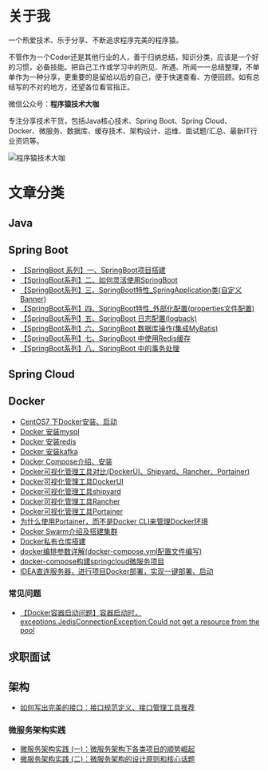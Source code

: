 # 关于我
一个热爱技术、乐于分享、不断追求程序完美的程序猿。

不管作为一个Coder还是其他行业的人，善于归纳总结，知识分类，应该是一个好的习惯，必备技能。把自己工作或学习中的所见、所遇、所闻一一总结整理，不单单作为一种分享，更重要的是留给以后的自己，便于快速查看、方便回顾。如有总结写的不对的地方，还望各位看官指正。

微信公众号：**程序猿技术大咖**

专注分享技术干货，包括Java核心技术、Spring Boot、Spring Cloud、Docker、微服务、数据库、缓存技术、架构设计、运维、面试题/汇总、最新IT行业资讯等。

![程序猿技术大咖](https://github.com/xcbeyond/xcbeyond.github.io/images/程序猿技术大咖二维码.jpg "微信扫码关注")

# 文章分类
## Java

## Spring Boot
 * [【SpringBoot 系列】一、SpringBoot项目搭建](https://blog.csdn.net/xcbeyond/article/details/80760206)
 * [【SpringBoot系列】二、如何灵活使用SpringBoot](https://blog.csdn.net/xcbeyond/article/details/80946911)
 * [【SpringBoot系列】三、SpringBoot特性_SpringApplication类(自定义Banner)](https://blog.csdn.net/xcbeyond/article/details/80978561)
 * [【SpringBoot系列】四、SpringBoot特性_外部化配置(properties文件配置)](https://blog.csdn.net/xcbeyond/article/details/81000132)
 * [【SpringBoot系列】五、SpringBoot 日志配置(logback)](https://blog.csdn.net/xcbeyond/article/details/81004331)
 * [【SpringBoot系列】六、SpringBoot 数据库操作(集成MyBatis)](https://blog.csdn.net/xcbeyond/article/details/81012296)
 * [【SpringBoot系列】七、SpringBoot 中使用Redis缓存](https://blog.csdn.net/xcbeyond/article/details/81116600)
 * [【SpringBoot系列】八、SpringBoot 中的事务处理](https://blog.csdn.net/xcbeyond/article/details/81235995)

## Spring Cloud


## Docker
 * [CentOS7 下Docker安装、启动](https://blog.csdn.net/xcbeyond/article/details/82195009)
 * [Docker 安装mysql](https://blog.csdn.net/xcbeyond/article/details/82263625)
 * [Docker 安装redis](https://blog.csdn.net/xcbeyond/article/details/82263641)
 * [Docker 安装kafka](https://blog.csdn.net/xcbeyond/article/details/82769818)
 * [Docker Compose介绍、安装](https://blog.csdn.net/xcbeyond/article/details/82779038)
 * [Docker可视化管理工具对比(DockerUI、Shipyard、Rancher、Portainer)](https://blog.csdn.net/xcbeyond/article/details/82859903)
 * [Docker可视化管理工具DockerUI](https://blog.csdn.net/xcbeyond/article/details/82852545)
 * [Docker可视化管理工具shipyard](https://blog.csdn.net/xcbeyond/article/details/82796667)
 * [Docker可视化管理工具Rancher](https://blog.csdn.net/xcbeyond/article/details/82852883)
 * [Docker可视化管理工具Portainer](https://blog.csdn.net/xcbeyond/article/details/82853245)
 * [为什么使用Portainer，而不是Docker CLI来管理Docker环境](https://blog.csdn.net/xcbeyond/article/details/85011092)
 * [Docker Swarm介绍及搭建集群](https://blog.csdn.net/xcbeyond/article/details/83177149)
 * [Docker私有仓库搭建](https://blog.csdn.net/xcbeyond/article/details/83418542)
 * [docker编排参数详解(docker-compose.yml配置文件编写)](https://blog.csdn.net/xcbeyond/article/details/84587134)
 * [docker-compose构建springcloud微服务项目](https://blog.csdn.net/xcbeyond/article/details/82795682)
 * [IDEA直连服务器，进行项目Docker部署，实现一键部署、启动](https://blog.csdn.net/xcbeyond/article/details/91624291)

### 常见问题
 * [【Docker容器启动问题】容器启动时， exceptions.JedisConnectionException:Could not get a resource from the pool](https://blog.csdn.net/xcbeyond/article/details/82697783)

## 求职面试


## 架构
 * [如何写出完美的接口：接口规范定义、接口管理工具推荐](https://blog.csdn.net/xcbeyond/article/details/95163525)

### 微服务架构实践
 * [微服务架构实践 (一)：微服务架构下各类项目的顺势崛起](https://blog.csdn.net/xcbeyond/article/details/97503091)
 * [微服务架构实践 (二)：微服务架构的设计原则和核心话题](https://blog.csdn.net/xcbeyond/article/details/98392304)
